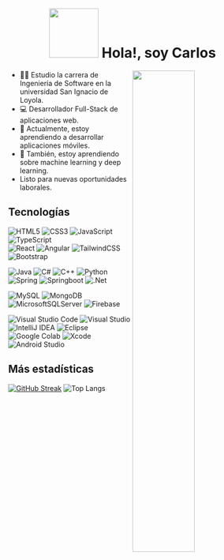 <h1 align="center">
	<img src="https://media.giphy.com/media/YRMb6dd7zprS00JdGZ/giphy.gif?cid=790b7611f2ae27abe0bd9d806bc337129d229d4434c57b48&ep=v1_user_favorites&rid=giphy.gif" width="100"/>
	Hola!, soy Carlos
</h1>

<img align="right" width="50%" src="https://github-readme-stats.vercel.app/api?username=tripalidex&show_icons=true&theme=dark">

<!-- Seccion sobre mi -->
- 👨‍💻 Estudio la carrera de Ingeniería de Software en la universidad San Ignacio de Loyola.
- 💻 Desarrollador Full-Stack de aplicaciones web.
- 📱 Actualmente, estoy aprendiendo a desarrollar aplicaciones móviles.
- 🤖 También, estoy aprendiendo sobre machine learning y deep learning.
- Listo para nuevas oportunidades laborales.

<h2>Tecnologías</h2>

![HTML5](https://img.shields.io/badge/html5-%23E34F26.svg?style=for-the-badge&logo=html5&logoColor=white)
![CSS3](https://img.shields.io/badge/css3-%231572B6.svg?style=for-the-badge&logo=css3&logoColor=white)
![JavaScript](https://img.shields.io/badge/javascript-%23323330.svg?style=for-the-badge&logo=javascript&logoColor=%23F7DF1E)
![TypeScript](https://img.shields.io/badge/typescript-%23007ACC.svg?style=for-the-badge&logo=typescript&logoColor=white)
<br>![React](https://img.shields.io/badge/react-%2320232a.svg?style=for-the-badge&logo=react&logoColor=%2361DAFB)
![Angular](https://img.shields.io/badge/angular-%23DD0031.svg?style=for-the-badge&logo=angular&logoColor=white)
![TailwindCSS](https://img.shields.io/badge/tailwindcss-%2338B2AC.svg?style=for-the-badge&logo=tailwind-css&logoColor=white)
![Bootstrap](https://img.shields.io/badge/bootstrap-%238511FA.svg?style=for-the-badge&logo=bootstrap&logoColor=white)

![Java](https://img.shields.io/badge/java-%23ED8B00.svg?style=for-the-badge&logo=openjdk&logoColor=white)
![C#](https://img.shields.io/badge/c%23-%23239120.svg?style=for-the-badge&logo=csharp&logoColor=white)
![C++](https://img.shields.io/badge/c++-%2300599C.svg?style=for-the-badge&logo=c%2B%2B&logoColor=white)
![Python](https://img.shields.io/badge/python-3670A0?style=for-the-badge&logo=python&logoColor=ffdd54)
<br>![Spring](https://img.shields.io/badge/spring-%236DB33F.svg?style=for-the-badge&logo=spring&logoColor=white)
![Springboot](http://img.shields.io/badge/-Springboot-629e3a?style=for-the-badge&logo=springboot&logoColor=white)
![.Net](https://img.shields.io/badge/.NET-5C2D91?style=for-the-badge&logo=.net&logoColor=white)

![MySQL](https://img.shields.io/badge/mysql-4479A1.svg?style=for-the-badge&logo=mysql&logoColor=white)
![MongoDB](https://img.shields.io/badge/MongoDB-%234ea94b.svg?style=for-the-badge&logo=mongodb&logoColor=white)
![MicrosoftSQLServer](https://img.shields.io/badge/Microsoft%20SQL%20Server-CC2927?style=for-the-badge&logo=microsoft%20sql%20server&logoColor=white)
![Firebase](https://img.shields.io/badge/firebase-a08021?style=for-the-badge&logo=firebase&logoColor=ffcd34)

![Visual Studio Code](https://img.shields.io/badge/Visual%20Studio%20Code-0078d7.svg?style=for-the-badge&logo=visual-studio-code&logoColor=white)
![Visual Studio](https://img.shields.io/badge/Visual%20Studio-5C2D91.svg?style=for-the-badge&logo=visual-studio&logoColor=white)
![IntelliJ IDEA](https://img.shields.io/badge/IntelliJIDEA-000000.svg?style=for-the-badge&logo=intellij-idea&logoColor=white)
![Eclipse](https://img.shields.io/badge/Eclipse-FE7A16.svg?style=for-the-badge&logo=Eclipse&logoColor=white)
![Google Colab](https://img.shields.io/badge/Google%20Colab-%23F9A825.svg?style=for-the-badge&logo=googlecolab&logoColor=white)
![Xcode](https://img.shields.io/badge/Xcode-007ACC?style=for-the-badge&logo=Xcode&logoColor=white)
![Android Studio](https://img.shields.io/badge/android%20studio-346ac1?style=for-the-badge&logo=android%20studio&logoColor=white)

<h2>Más estadísticas</h2>

[![GitHub Streak](https://streak-stats.demolab.com/?user=tripalidex&theme=dark)](https://git.io/streak-stats)
![Top Langs](https://github-readme-stats.vercel.app/api/top-langs/?username=tripalidex&layout=compact&theme=dark)
<!-- <img src="https://media2.giphy.com/media/v1.Y2lkPTc5MGI3NjExNHlneHBuZ3p6ajkwOWh4MHh1dTYybjQzcGkzMzE1NTM1MzZ1dmZ0NCZlcD12MV9pbnRlcm5hbF9naWZfYnlfaWQmY3Q9dHM/hS42TuYYnANLFR9IRQ/giphy.gif" width="205"/> -->
